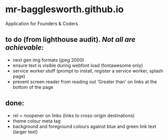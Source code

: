 # mr-bagglesworth.github.io
Application for Founders &amp; Coders

## to do (from lighthouse audit). _Not all are achievable_:
 - next gen img formats (jpeg 2000)
 - ensure text is visible during webfont load (fontawesome only)
 - service worker stuff (prompt to install, register a service worker, splash page)
 - prevent screen reader from reading out 'Greater than' on links at the bottom of the page

## done:
 - rel = noopener on links (links to cross-origin destinations)
 - theme colour meta tag
 - background and foreground colours against blue and green link text (larger text)